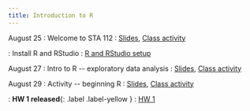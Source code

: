 ```yaml
---
title: Introduction to R
---
```


August 25
: Welcome to STA 112
  : [Slides](https://sta112-f25.github.io/slides/lecture_01.pdf), [Class activity](https://sta112-f25.github.io/class_activities/ca_01.pdf)

: Install R and RStudio 
  : [R and RStudio setup](https://sta112-f25.github.io/resources/r_installation)

August 27
: Intro to R -- exploratory data analysis
  : [Slides](https://sta112-f25.github.io/slides/lecture_02.pdf), [Class activity](https://sta112-f25.github.io/class_activities/ca_02.html)

August 29
: Activity -- beginning R
  : [Slides](https://sta112-f25.github.io/slides/lecture_03.pdf), [Class activity](https://sta112-f25.github.io/class_activities/ca_03.html)

: **HW 1 released**{: .label .label-yellow }
  : [HW 1](https://sta112-f25.github.io/homework/hw_1.html)